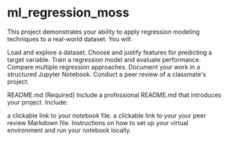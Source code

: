 # ml_regression_moss

This project demonstrates your ability to apply regression modeling techniques to a real-world dataset. You will:

Load and explore a dataset.
Choose and justify features for predicting a target variable.
Train a regression model and evaluate performance.
Compare multiple regression approaches.
Document your work in a structured Jupyter Notebook.
Conduct a peer review of a classmate's project.





README.md (Required)
Include a professional README.md that introduces your project. Include:

a clickable link to your notebook file.
a clickable link to your your peer review Markdown file.
Instructions on how to set up your virtual environment and run your notebook locally.